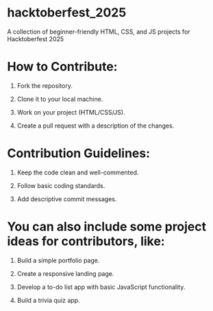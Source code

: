 # hacktoberfest_2025
A collection of beginner-friendly HTML, CSS, and JS projects for Hacktoberfest 2025


# How to Contribute:

  1. Fork the repository.

  2. Clone it to your local machine.

  3. Work on your project (HTML/CSS/JS).

  4. Create a pull request with a description of the changes.

# Contribution Guidelines:

  1. Keep the code clean and well-commented.

  2. Follow basic coding standards.

  3. Add descriptive commit messages.


# You can also include some project ideas for contributors, like:

  1. Build a simple portfolio page.

  2. Create a responsive landing page.

  3. Develop a to-do list app with basic JavaScript functionality.

  4. Build a trivia quiz app.
